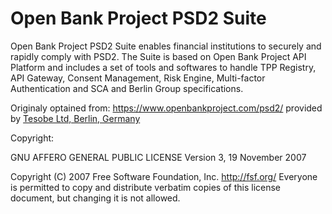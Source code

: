 # Open Bank Project PSD2 Suite

Open Bank Project PSD2 Suite enables financial institutions to securely and rapidly comply with PSD2. The Suite is based on Open Bank Project API Platform and includes a set of tools and softwares to handle TPP Registry, API Gateway, Consent Management, Risk Engine, Multi-factor Authentication and SCA and Berlin Group specifications.

Originaly optained from: https://www.openbankproject.com/psd2/ provided by [Tesobe Ltd, Berlin, Germany](https://tesobe.com/)

Copyright:

GNU AFFERO GENERAL PUBLIC LICENSE
Version 3, 19 November 2007

Copyright (C) 2007 Free Software Foundation, Inc. <http://fsf.org/>
Everyone is permitted to copy and distribute verbatim copies
of this license document, but changing it is not allowed.
